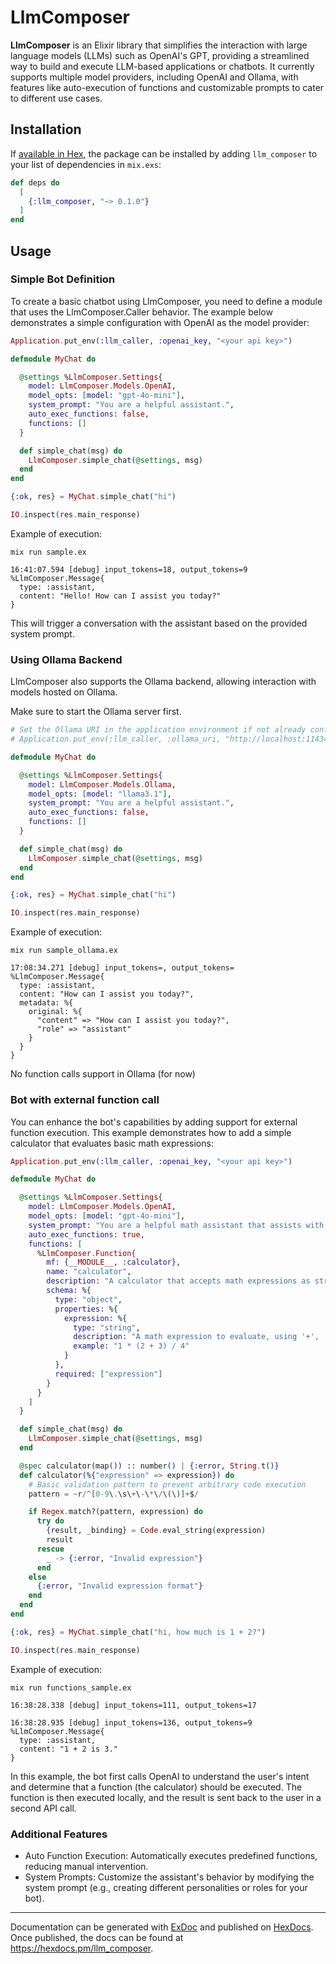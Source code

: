 # LlmComposer

**LlmComposer** is an Elixir library that simplifies the interaction with large language models (LLMs) such as OpenAI's GPT, providing a streamlined way to build and execute LLM-based applications or chatbots. It currently supports multiple model providers, including OpenAI and Ollama, with features like auto-execution of functions and customizable prompts to cater to different use cases.

## Installation

If [available in Hex](https://hex.pm/docs/publish), the package can be installed
by adding `llm_composer` to your list of dependencies in `mix.exs`:

```elixir
def deps do
  [
    {:llm_composer, "~> 0.1.0"}
  ]
end
```

## Usage

### Simple Bot Definition


To create a basic chatbot using LlmComposer, you need to define a module that uses the LlmComposer.Caller behavior. The example below demonstrates a simple configuration with OpenAI as the model provider:


```elixir
Application.put_env(:llm_caller, :openai_key, "<your api key>")

defmodule MyChat do

  @settings %LlmComposer.Settings{
    model: LlmComposer.Models.OpenAI,
    model_opts: [model: "gpt-4o-mini"],
    system_prompt: "You are a helpful assistant.",
    auto_exec_functions: false,
    functions: []
  }

  def simple_chat(msg) do
    LlmComposer.simple_chat(@settings, msg)
  end
end

{:ok, res} = MyChat.simple_chat("hi")

IO.inspect(res.main_response)
```

Example of execution:

```
mix run sample.ex

16:41:07.594 [debug] input_tokens=18, output_tokens=9
%LlmComposer.Message{
  type: :assistant,
  content: "Hello! How can I assist you today?"
}
```

This will trigger a conversation with the assistant based on the provided system prompt.


### Using Ollama Backend

LlmComposer also supports the Ollama backend, allowing interaction with models hosted on Ollama.

Make sure to start the Ollama server first.


```elixir
# Set the Ollama URI in the application environment if not already configured
# Application.put_env(:llm_caller, :ollama_uri, "http://localhost:11434")

defmodule MyChat do

  @settings %LlmComposer.Settings{
    model: LlmComposer.Models.Ollama,
    model_opts: [model: "llama3.1"],
    system_prompt: "You are a helpful assistant.",
    auto_exec_functions: false,
    functions: []
  }

  def simple_chat(msg) do
    LlmComposer.simple_chat(@settings, msg)
  end
end

{:ok, res} = MyChat.simple_chat("hi")

IO.inspect(res.main_response)
```

Example of execution:

```
mix run sample_ollama.ex

17:08:34.271 [debug] input_tokens=, output_tokens=
%LlmComposer.Message{
  type: :assistant,
  content: "How can I assist you today?",
  metadata: %{
    original: %{
      "content" => "How can I assist you today?",
      "role" => "assistant"
    }
  }
}
```

No function calls support in Ollama (for now)


### Bot with external function call

You can enhance the bot's capabilities by adding support for external function execution. This example demonstrates how to add a simple calculator that evaluates basic math expressions:


```elixir
Application.put_env(:llm_caller, :openai_key, "<your api key>")

defmodule MyChat do

  @settings %LlmComposer.Settings{
    model: LlmComposer.Models.OpenAI,
    model_opts: [model: "gpt-4o-mini"],
    system_prompt: "You are a helpful math assistant that assists with calculations.",
    auto_exec_functions: true,
    functions: [
      %LlmComposer.Function{
        mf: {__MODULE__, :calculator},
        name: "calculator",
        description: "A calculator that accepts math expressions as strings, e.g., '1 * (2 + 3) / 4', supporting the operators ['+', '-', '*', '/'].",
        schema: %{
          type: "object",
          properties: %{
            expression: %{
              type: "string",
              description: "A math expression to evaluate, using '+', '-', '*', '/'.",
              example: "1 * (2 + 3) / 4"
            }
          },
          required: ["expression"]
        }
      }
    ]
  }

  def simple_chat(msg) do
    LlmComposer.simple_chat(@settings, msg)
  end

  @spec calculator(map()) :: number() | {:error, String.t()}
  def calculator(%{"expression" => expression}) do
    # Basic validation pattern to prevent arbitrary code execution
    pattern = ~r/^[0-9\.\s\+\-\*\/\(\)]+$/

    if Regex.match?(pattern, expression) do
      try do
        {result, _binding} = Code.eval_string(expression)
        result
      rescue
        _ -> {:error, "Invalid expression"}
      end
    else
      {:error, "Invalid expression format"}
    end
  end
end

{:ok, res} = MyChat.simple_chat("hi, how much is 1 + 2?")

IO.inspect(res.main_response)
```

Example of execution:

```
mix run functions_sample.ex

16:38:28.338 [debug] input_tokens=111, output_tokens=17

16:38:28.935 [debug] input_tokens=136, output_tokens=9
%LlmComposer.Message{
  type: :assistant,
  content: "1 + 2 is 3."
}
```

In this example, the bot first calls OpenAI to understand the user's intent and determine that a function (the calculator) should be executed. The function is then executed locally, and the result is sent back to the user in a second API call.

### Additional Features
* Auto Function Execution: Automatically executes predefined functions, reducing manual intervention.
* System Prompts: Customize the assistant's behavior by modifying the system prompt (e.g., creating different personalities or roles for your bot).

---

Documentation can be generated with [ExDoc](https://github.com/elixir-lang/ex_doc)
and published on [HexDocs](https://hexdocs.pm). Once published, the docs can
be found at <https://hexdocs.pm/llm_composer>.

